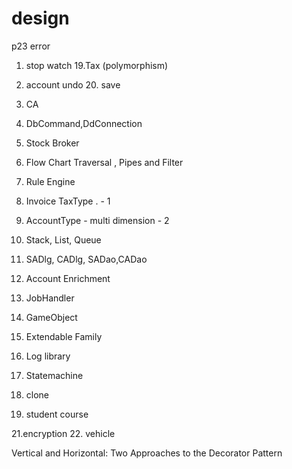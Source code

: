 # design
p23 error

1. stop watch
  19.Tax (polymorphism)
2. account undo
     20. save

24. CA
3. DbCommand,DdConnection
11. Stock Broker
4. Flow Chart Traversal ,  Pipes and Filter
5. Rule Engine
6. Invoice TaxType .   - 1
7. AccountType - multi dimension - 2
8. Stack, List, Queue
9. SADlg, CADlg, SADao,CADao
10. Account Enrichment 

12. JobHandler
13. GameObject 
14. Extendable Family
15. Log library
16. Statemachine
17. clone
18. student course


21.encryption
22. vehicle

Vertical and Horizontal: Two Approaches to the Decorator Pattern
